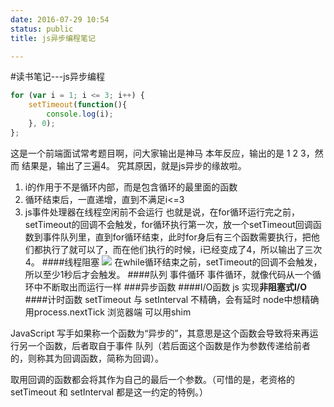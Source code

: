 ```yaml
---
date: 2016-07-29 10:54
status: public
title: js异步编程笔记

---
```


#读书笔记---js异步编程
```js
for (var i = 1; i <= 3; i++) {
    setTimeout(function(){  
        console.log(i); 
    }, 0);
};
```
这是一个前端面试常考题目啊，问大家输出是神马
本年反应，输出的是 1 2 3，然而
结果是，输出了三遍4。
究其原因，就是js异步的缘故啦。
1. i的作用于不是循环内部，而是包含循环的最里面的函数
2. 循环结束后，一直递增，直到不满足i<=3
3. js事件处理器在线程空闲前不会运行
也就是说，在for循环运行完之前，setTimeout的回调不会触发，for循环执行第一次，放一个setTimeout回调函数到事件队列里，直到for循环结束，此时for身后有三个函数需要执行，把他们都执行了就可以了，而在他们执行的时候，i已经变成了4，所以输出了三次4。
####线程阻塞
![](~/11-21-33.jpg)
在while循环结束之前，setTimeout的回调不会触发，所以至少1秒后才会触发。
####队列 事件循环
事件循环，就像代码从一个循环中不断取出而运行一样
###异步函数
####I/O函数
js 实现**非阻塞式I/O**
####计时函数
setTimeout 与 setInterval 不精确，会有延时
node中想精确 用process.nextTick
浏览器端 可以用shim

JavaScript 写手如果称一个函数为“异步的”，其意思是这个函数会导致将来再运行另一个函数，后者取自于事件
队列（若后面这个函数是作为参数传递给前者的，则称其为回调函数，简称为回调）。

取用回调的函数都会将其作为自己的最后一个参数。（可惜的是，老资格的 setTimeout 和 setInterval 都是这一约定的特例。）

###